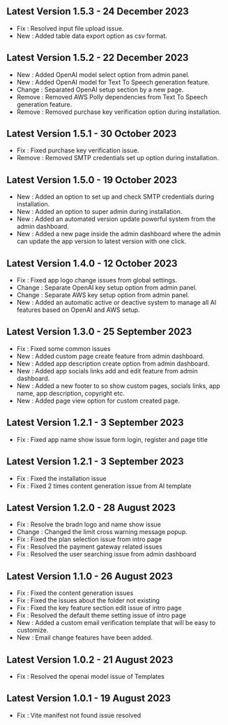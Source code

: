 ## Latest Version 1.5.3 - 24 December 2023

-  Fix : Resolved input file upload issue.
-  New : Added table data export option as csv format.

## Latest Version 1.5.2 - 22 December 2023

-  New : Added OpenAI model select option from admin panel.
-  New : Added OpenAI model for Text To Speech generation feature.
-  Change : Separated OpenAI setup section by a new page.
-  Remove : Removed AWS Polly dependencies from Text To Speech generation feature.
-  Remove : Removed purchase key verification option during installation.

## Latest Version 1.5.1 - 30 October 2023

-  Fix : Fixed purchase key verification issue.
-  Remove : Removed SMTP credentials set up option during installation.

## Latest Version 1.5.0 - 19 October 2023

-  New : Added an option to set up and check SMTP credentials during installation.
-  New : Added an option to super admin during installation.
-  New : Added an automated version update powerful system from the admin dashboard.
-  New : Added a new page inside the admin dashboard where the admin can update the app version to latest version with one click.

## Latest Version 1.4.0 - 12 October 2023

-  Fix : Fixed app logo change issues from global settings.
-  Change : Separate OpenAI key setup option from admin panel.
-  Change : Separate AWS key setup option from admin panel.
-  New : Added an automatic active or deactive system to manage all AI features based on OpenAI and AWS setup.

## Latest Version 1.3.0 - 25 September 2023

-  Fix : Fixed some common issues
-  New : Added custom page create feature from admin dashboard.
-  New : Added app description create option from admin dashboard.
-  New : Added app socials links add and edit feature from admin dashboard.
-  New : Added a new footer to so show custom pages, socials links, app name, app description, copyright etc.
-  New : Added page view option for custom created page.

## Latest Version 1.2.1 - 3 September 2023

-  Fix : Fixed app name show issue form login, register and page title

## Latest Version 1.2.1 - 3 September 2023

-  Fix : Fixed the installation issue
-  Fix : Fixed 2 times content generation issue from AI template

## Latest Version 1.2.0 - 28 August 2023

-  Fix : Resolve the bradn logo and name show issue
-  Change : Changed the limit cross warning message popup.
-  Fix : Fixed the plan selection issue from intro page
-  Fix : Resolved the payment gateway related issues
-  Fix : Resolved the user searching issue from admin dashboard

## Latest Version 1.1.0 - 26 August 2023

-  Fix : Fixed the content generation issues
-  Fix : Fixed the issues about the folder not existing
-  Fix : Fixed the key feature section edit issue of intro page
-  Fix : Resolved the default theme setting issue of intro page
-  New : Added a custom email verification template that will be easy to customize.
-  New : Email change features have been added.

## Latest Version 1.0.2 - 21 August 2023

-  Fix : Resolved the openai model issue of Templates

## Latest Version 1.0.1 - 19 August 2023

-  Fix : Vite manifest not found issue resolved
